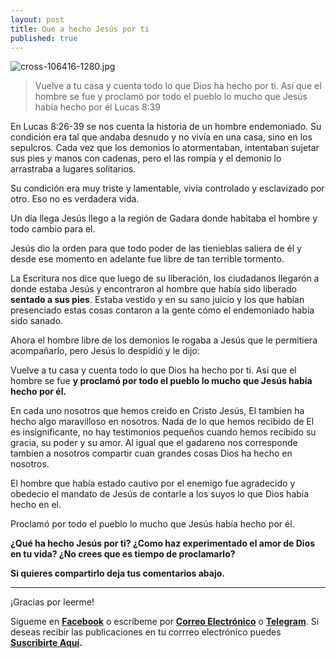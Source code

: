 ```yaml
---
layout: post
title: Que a hecho Jesús por ti
published: true
---
```

![cross-106416-1280.jpg](https://i.postimg.cc/qqnckhdN/cross-106416-1280.jpg)

>Vuelve a tu casa y cuenta todo lo que Dios ha hecho por ti. Así que el hombre se fue y proclamó por todo el pueblo lo mucho que Jesús había hecho por él Lucas 8:39

En Lucas 8:26-39 se nos cuenta la historia de un hombre endemoniado. Su condición era tal que andaba desnudo y no vivía en una casa, sino en los sepulcros. Cada vez que los demonios lo atormentaban, intentaban sujetar sus pies y manos con cadenas, pero el las rompía y el demonio lo arrastraba a lugares solitarios.

Su condición era muy triste y lamentable, vivia controlado y esclavizado por otro. Eso no es verdadera vida.

Un día llega Jesús llego a la región de Gadara donde habitaba el hombre y todo cambio para el.

Jesús dio la orden para que todo poder de las tienieblas saliera de él y desde ese momento en adelante fue libre de tan terrible tormento.

La Escritura nos dice que luego de su liberación, los ciudadanos llegarón a donde estaba Jesús y encontraron al hombre que había sido liberado **sentado a sus pies**. Estaba vestido y en su sano juicio y los que habían presenciado estas cosas contaron a la gente cómo el endemoniado había sido sanado. 

Ahora el hombre libre de los demonios le rogaba a Jesús que le permitiera acompañarlo, pero Jesús lo despidió y le dijo:

Vuelve a tu casa y cuenta todo lo que Dios ha hecho por ti. Así que el hombre se fue **y proclamó por todo el pueblo lo mucho que Jesús había hecho por él.**

En cada uno nosotros que hemos creido en Cristo Jesús, El tambien ha hecho algo maravilloso en nosotros. Nada de lo que hemos recibido de El es insignificante, no hay testimonios pequeños cuando hemos recibido su gracia, su poder y su amor. Al igual que el gadareno nos corresponde tambien a nosotros compartir cuan grandes cosas Dios ha hecho en nosotros.

El hombre que había estado cautivo por el enemigo fue agradecido y obedecio el mandato de Jesús de contarle a los suyos lo que Dios había hecho en el.

Proclamó por todo el pueblo lo mucho que Jesús había hecho por él.

**¿Qué ha hecho Jesús por ti? ¿Como haz experimentado el amor de Dios en tu vida? ¿No crees que es tiempo de proclamarlo?**

**Si quieres compartirlo deja tus comentarios abajo.**


---
¡Gracias por leerme! 

Sígueme en **[Facebook](https://www.facebook.com/danoisyzori)** o escríbeme por **[Correo Electrónico](mailto:josedanois@gmail.com)** o **[Telegram](https://t.me/jdanois)**. Si deseas recibir las publicaciones en tu corrreo electrónico puedes **[Suscribirte Aquí](https://follow.it/blog-de-jos-danois?leanpub).**

